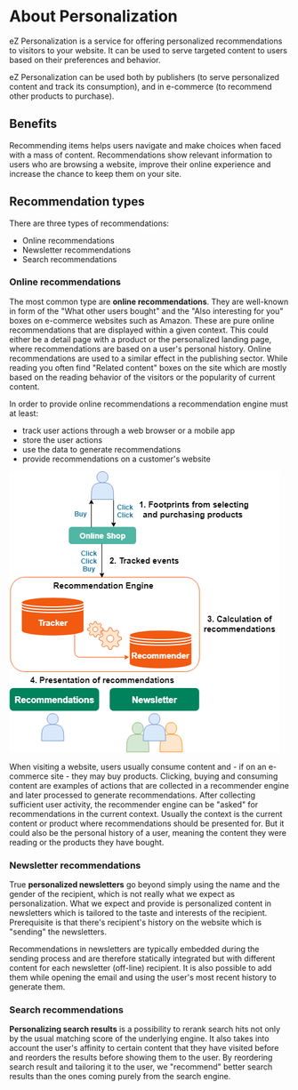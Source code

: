 # About Personalization

eZ Personalization is a service for offering personalized recommendations to visitors to your website. It can be used to serve targeted content to users based on their preferences and behavior.

eZ Personalization can be used both by publishers (to serve personalized content and track its consumption), and in e-commerce (to recommend other products to purchase).

## Benefits

Recommending items helps users navigate and make choices when faced with a mass of content. Recommendations show relevant information to users who are browsing a website, improve their online experience and increase the chance to keep them on your site.

## Recommendation types

There are three types of recommendations:

- Online recommendations
- Newsletter recommendations
- Search recommendations

### Online recommendations

The most common type are **online recommendations**. They are well-known in form of the "What other users bought" and the "Also interesting for you" boxes on e-commerce websites such as Amazon. These are pure online recommendations that are displayed within a given context. This could either be a detail page with a product or the personalized landing page, where recommendations are based on a user's personal history. Online recommendations are used to a similar effect in the publishing sector. While reading you often find "Related content" boxes on the site which are mostly based on the reading behavior of the visitors or the popularity of current content.

In order to provide online recommendations a recommendation engine must at least:

- track user actions through a web browser or a mobile app
- store the user actions
- use the data to generate recommendations
- provide recommendations on a customer's website

![Overview of how recommendation works](img/recommendation_overview.png)

When visiting a website, users usually consume content and - if on an e-commerce site - they may buy products. Clicking, buying and consuming content are examples of actions that are collected in a recommender engine and later processed to generate recommendations. After collecting sufficient user activity, the recommender engine can be "asked" for recommendations in the current context. Usually the context is the current content or product where recommendations should be presented for. But it could also be the personal history of a user, meaning the content they were reading or the products they have bought.

### Newsletter recommendations

True **personalized newsletters** go beyond simply using the name and the gender of the recipient, which is not really what we expect as personalization. What we expect and provide is personalized content in newsletters which is tailored to the taste and interests of the recipient. Prerequisite is that there's recipient's history on the website which is "sending" the newsletters.

Recommendations in newsletters are typically embedded during the sending process and are therefore statically integrated but with different content for each newsletter (off-line) recipient. It is also possible to add them while opening the email and using the user's most recent history to generate them.

### Search recommendations

**Personalizing search results** is a possibility to rerank search hits not only by the usual matching score of the underlying engine. It also takes into account the user's affinity to certain content that they have visited before and reorders the results before showing them to the user. By reordering search result and tailoring it to the user, we "recommend" better search results than the ones coming purely from the search engine.
